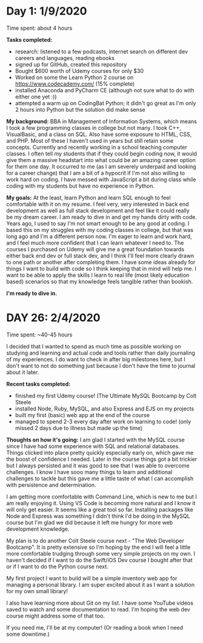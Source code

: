 # Day 1: 1/9/2020
 Time spent: about 4 hours

<b>Tasks completed:</b>
- research: listened to a few podcasts, internet search on different dev careers and languages, reading ebooks
- signed up for GitHub, created this repository
- Bought $600 worth of Udemy courses for only $30
- Worked on some the Learn Python 2 course on https://www.codecademy.com/ (15% complete)
- installed Anaconda and PyCharm CE (although not sure what to do with either one yet :))
- attempted a warm up on CodingBat Python; it didn't go great as I'm only 2 hours into Python but the solution did make sense

<b>My background:</b> BBA in Management of Information Systems, which means I took a few programming classes in college but not many. I took C++, VisualBasic, and a class on SQL. Also have some exposure to HTML, CSS, and PHP. Most of these I haven't used in years but still retain some concepts. Currently and recently working in a school teaching computer classes. I often tell my students that if they could begin coding now, it would give them a massive headstart into what could be an amazing career option for them one day. It occurred to me (as I am severely underpaid and looking for a career change) that I am a bit of a hypocrit if I'm not also willing to work hard on coding. I have messed with JavaScript a bit during class while coding with my students but have no experience in Python. 

<b>My goals:</b> At the least, learn Python and learn SQL enough to feel comfortable with it on my resume. I feel very, very interested in back end development as well as full stack development and feel like it could really be my dream career. I am ready to dive in and get my hands dirty with code. Years ago, I used to say I'm not smart enough to be any good at coding. I based this on my struggles with my coding classes in college, but that was long ago and I'm a different person now. I'm eager to learn and work hard, and I feel much more confident that I can learn whatever I need to. The courses I purchased on Udemy will give me a great foundation towards either back end dev or full stack dev, and I think I'll feel more clearly drawn to one path or another after completing them. I have some ideas already for things I want to build with code so I think keeping that in mind will help me. I want to be able to apply the skills I learn to real life (most likely education based) scenarios so that my knowledge feels tangible rather than bookish. 

<b>I'm ready to dive in.</b>


# DAY 26: 2/4/2020
Time spent: ~40-45 hours

I decided that I wanted to spend as much time as possible working on studying and learning and actual code and tools rather than daily journaling of my experiences. I do want to check in after big milestones here, but I don't want to not do something just because I don't have the time to journal about it later. 

<b>Recent tasks completed:</b>
- finished my first Udemy course! (The Ultimate MySQL Bootcamp by Colt Steele
- installed Node, Ruby, MySQL, and also Express and EJS on my projects
- built my first (basic) web app at the end of the course
- managed to spend 2-3 every day after work on learning to code! (only missed 2 days due to illness but made up the time)

<b>Thoughts on how it's going:</b>
I am glad I started with the MySQL course since I have had some experience with SQL and relational databases. Things clicked into place pretty quickly especially early on, which gave me the boost of confidence I needed. Later in the course things got a bit trickier but I always persisted and it was good to see that I was able to overcome challenges. I know I have sooo many things to learn and additional challenges to tackle but this gave me a little taste of what I can accomplish with persistence and determination. 

I am getting more comfortable with Command Line, which is new to me but I am really enjoying it. Using VS Code is becoming more natural and I know it will only get easier. It seems like a great tool so far. Installing packages like Node and Express was something I didn't think I'd be doing in the MySQL course but I'm glad we did because it left me hungry for more web development knowledge.

My plan is to do another Colt Steele course next - "The Web Developer Bootcamp". It is pretty extensive so I'm hoping by the end I will feel a little more comfortable trudging through some very simple projects on my own. I haven't decided if I want to do the Swift/iOS Dev course I bought after that or if I want to do the Python course next.

My first project I want to build will be a simple inventory web app for managing a personal library. I am super excited about it as I want a solution for my own small library!

I also have learning more about Git on my list. I have some YouTube videos saved to watch and some documentation to read. I'm hoping the web dev course might address some of that too. 

If you need me, I'll be at my computer! (Or reading a book when I need some downtime.)
